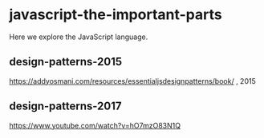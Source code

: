 # javascript-the-important-parts

Here we explore the JavaScript language.

## design-patterns-2015

https://addyosmani.com/resources/essentialjsdesignpatterns/book/ , 2015

## design-patterns-2017

https://www.youtube.com/watch?v=hO7mzO83N1Q

